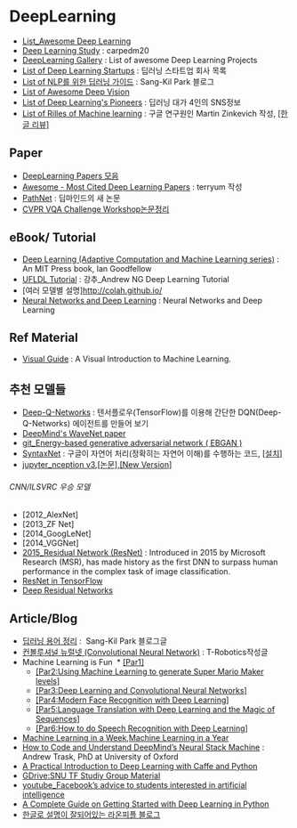 # DeepLearning
* [List_Awesome Deep Learning](https://github.com/ChristosChristofidis/awesome-deep-learning)
* [Deep Learning Study](https://github.com/carpedm20/deep-learning-study) : carpedm20
* [DeepLearning Gallery](http://deeplearninggallery.com) : List of awesome Deep Learning Projects
* [List of Deep Learning Startups](https://angel.co/deep-learning-2) : 딥러닝 스타트업 회사 목록
* [List of NLP를 위한 딥러닝 가이드](http://docs.likejazz.com/deep-learning-for-nlp/) : Sang-Kil Park 블로그
* [List of Awesome Deep Vision](https://github.com/kjw0612/awesome-deep-vision#image-generation)
* [List of Deep Learning's Pioneers](https://github.com/leehaesung/DeepLearningPioneers/wiki) : 딥러닝 대가 4인의 SNS정보
* [List of Rilles of Machine learning](http://martin.zinkevich.org/rules_of_ml/rules_of_ml.pdf) : 구글 연구원인 Martin Zinkevich 작성, [[한글 리뷰]](https://tensorflow.blog/2017/01/19/rules-of-ml-best-practice-for-ml-from-google/)

## Paper
* [DeepLearning Papers 모음](https://github.com/HFTrader/DeepLearningBook/blob/master/DeepLearningPapers.md)
* [Awesome - Most Cited Deep Learning Papers](https://github.com/terryum/awesome-deep-learning-papers) : terryum 작성
* [PathNet](https://medium.com/@thoszymkowiak/deepmind-just-published-a-mind-blowing-paper-pathnet-f72b1ed38d46#.8rtiwsrib) : 딥마인드의 새 논문
* [CVPR VQA Challenge Workshop논문정리](http://fbsight.com/t/vqa-challenge/2992)

## eBook/ Tutorial
* [Deep Learning (Adaptive Computation and Machine Learning series)](https://github.com/HFTrader/DeepLearningBook) :  An MIT Press book, Ian Goodfellow
* [UFLDL Tutorial](http://ufldl.stanford.edu/tutorial/) : 강추_Andrew NG Deep Learning Tutorial
* [여러 모델별 설명]http://colah.github.io/
* [Neural Networks and Deep Learning](http://neuralnetworksanddeeplearning.com/) : Neural Networks and Deep Learning

## Ref Material
* [Visual Guide](http://www.r2d3.us/visual-intro-to-machine-learning-part-1?utm_source=mybridge&utm_medium=blog&utm_campaign=read_more) : A Visual Introduction to Machine Learning.




## 추천 모델들
* [Deep-Q-Networks](http://solarisailab.com/archives/486?ckattempt=1) : 텐서플로우(TensorFlow)를 이용해 간단한 DQN(Deep-Q-Networks) 에이전트를 만들어 보기
* [DeepMind's WaveNet paper](https://github.com/ibab/tensorflow-wavenet)
* [git_Energy-based generative adversarial network ( EBGAN )](https://github.com/buriburisuri/ebgan)
* [SyntaxNet](http://cpuu.postype.com/post/166917/) : 구글이 자연어 처리(정확히는 자연어 이해)를 수행하는 코드, [[설치]](http://cpuu.postype.com/post/197684/)
* [jupyter_nception v3](https://github.com/Hvass-Labs/TensorFlow-Tutorials/blob/master/07_Inception_Model.ipynb),[[논문]](http://arxiv.org/pdf/1512.00567v3.pdf),[[New Version]](https://research.googleblog.com/2016/08/improving-inception-and-image.html)

###### CNN/ILSVRC 우승 모델
* [2012_AlexNet]
* [2013_ZF Net]
* [2014_GoogLeNet]
* [2014_VGGNet]
* [2015_Residual Network (ResNet)](http://arxiv.org/pdf/1502.01852v1.pdf) : Introduced in 2015 by Microsoft Research (MSR), has made history as the first DNN to surpass human performance in the complex task of image classification.
 * [ResNet in TensorFlow](https://github.com/ry/tensorflow-resnet)
 * [Deep Residual Networks](https://github.com/KaimingHe/deep-residual-networks)



## Article/Blog
* [딥러닝 용어 정리](http://docs.likejazz.com/deep-learning-glossary/) :  Sang-Kil Park 블로그글
* [컨볼루셔널 뉴럴넷 (Convolutional Neural Network)](http://t-robotics.blogspot.com/2016/05/convolutional-neural-network_31.html#.WJ91SyErJGo) : T-Robotics작성글
* Machine Learning is Fun
  * [[Par1]](https://medium.com/@ageitgey/machine-learning-is-fun-80ea3ec3c471#.pd23g5ykm)
  * [[Par2:Using Machine Learning to generate Super Mario Maker levels]](https://medium.com/@ageitgey/machine-learning-is-fun-part-2-a26a10b68df3#.n0fg59ij1)
  * [[Par3:Deep Learning and Convolutional Neural Networks]](https://medium.com/@ageitgey/machine-learning-is-fun-part-3-deep-learning-and-convolutional-neural-networks-f40359318721#.fi3di8y0s)
  * [[Par4:Modern Face Recognition with Deep Learning]](https://medium.com/@ageitgey/machine-learning-is-fun-part-4-modern-face-recognition-with-deep-learning-c3cffc121d78#.56gzs0x07)
  * [[Par5:Language Translation with Deep Learning and the Magic of Sequences]](https://medium.com/@ageitgey/machine-learning-is-fun-part-5-language-translation-with-deep-learning-and-the-magic-of-sequences-2ace0acca0aa#.hu9fkolqq)
  * [[Par6:How to do Speech Recognition with Deep Learning]](https://medium.com/@ageitgey/machine-learning-is-fun-part-6-how-to-do-speech-recognition-with-deep-learning-28293c162f7a#.msixc7uwe)
* [Machine Learning in a Week](https://medium.com/learning-new-stuff/machine-learning-in-a-week-a0da25d59850#.wb3ww4l2c),[Machine Learning in a Year](https://medium.com/learning-new-stuff/machine-learning-in-a-year-cdb0b0ebd29c#.2slna3lqv)
* [How to Code and Understand DeepMind’s Neural Stack Machine](https://iamtrask.github.io/2016/02/25/deepminds-neural-stack-machine/?rd=2?utm_source=mybridge&utm_medium=blog&utm_campaign=read_more) : Andrew Trask, PhD at University of Oxford
* [A Practical Introduction to Deep Learning with Caffe and Python](http://adilmoujahid.com/posts/2016/06/introduction-deep-learning-python-caffe/)
* [GDrive:SNU TF Studiy Group Material](https://drive.google.com/drive/folders/0B8z5oUpB2DysbFNEOWxfVDh5VW8?usp=sharing)
* [youtube_Facebook’s advice to students interested in artificial intelligence](https://techcrunch.com/2016/12/01/facebooks-advice-to-students-interested-in-artificial-intelligence/)
* [A Complete Guide on Getting Started with Deep Learning in Python](https://www.analyticsvidhya.com/blog/2016/08/deep-learning-path/)
* [한글로 설명이 잘되어있는 라온피플 블로그](http://laonple.blog.me/220463627091)
